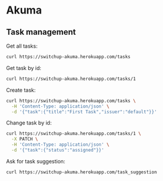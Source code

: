 # Akuma


## Task management

Get all tasks:
```bash
curl https://switchup-akuma.herokuapp.com/tasks
```

Get task by id:
```bash
curl https://switchup-akuma.herokuapp.com/tasks/1
```

Create task:
```bash
curl https://switchup-akuma.herokuapp.com/tasks \
  -H 'Content-Type: application/json' \
  -d '{"task":{"title":"First Task","issuer":"default"}}'
```

Change task by id:
```bash
curl https://switchup-akuma.herokuapp.com/tasks/1 \
  -X PATCH \
  -H 'Content-Type: application/json' \
  -d '{"task":{"status":"assigned"}}'
```

Ask for task suggestion:
```bash
curl https://switchup-akuma.herokuapp.com/task_suggestion
```

